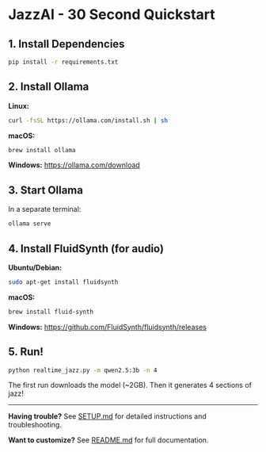 # JazzAI - 30 Second Quickstart

## 1. Install Dependencies

```bash
pip install -r requirements.txt
```

## 2. Install Ollama

**Linux:**
```bash
curl -fsSL https://ollama.com/install.sh | sh
```

**macOS:**
```bash
brew install ollama
```

**Windows:** https://ollama.com/download

## 3. Start Ollama

In a separate terminal:
```bash
ollama serve
```

## 4. Install FluidSynth (for audio)

**Ubuntu/Debian:**
```bash
sudo apt-get install fluidsynth
```

**macOS:**
```bash
brew install fluid-synth
```

**Windows:** https://github.com/FluidSynth/fluidsynth/releases

## 5. Run!

```bash
python realtime_jazz.py -m qwen2.5:3b -n 4
```

The first run downloads the model (~2GB). Then it generates 4 sections of jazz!

---

**Having trouble?** See [SETUP.md](SETUP.md) for detailed instructions and troubleshooting.

**Want to customize?** See [README.md](README.md) for full documentation.
